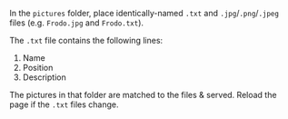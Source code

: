 In the `pictures` folder, place identically-named `.txt` and `.jpg`/`.png`/`.jpeg` files (e.g. `Frodo.jpg` and `Frodo.txt`).

The `.txt` file contains the following lines:
1. Name
2. Position
3. Description

The pictures in that folder are matched to the files & served.  Reload the page if the `.txt` files change.